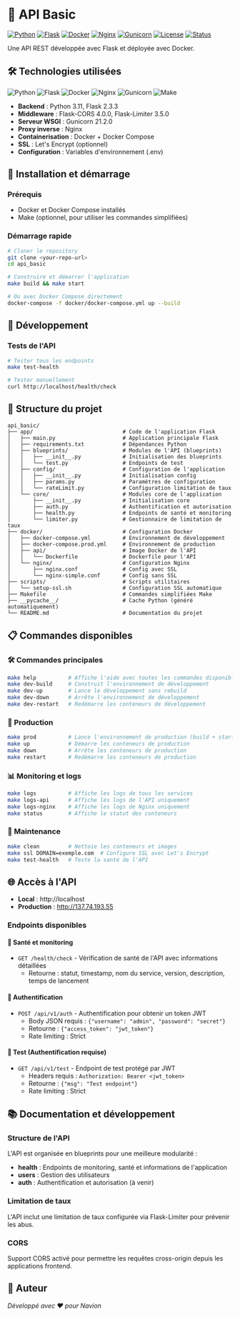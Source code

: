 # 🚀 API Basic

[![Python](https://img.shields.io/badge/Python-3.11-blue.svg)](https://www.python.org/)
[![Flask](https://img.shields.io/badge/Flask-2.3.3-green.svg)](https://flask.palletsprojects.com/)
[![Docker](https://img.shields.io/badge/Docker-Enabled-blue.svg)](https://www.docker.com/)
[![Nginx](https://img.shields.io/badge/Nginx-Proxy-brightgreen.svg)](https://nginx.org/)
[![Gunicorn](https://img.shields.io/badge/Gunicorn-21.2.0-yellow.svg)](https://gunicorn.org/)
[![License](https://img.shields.io/badge/License-MIT-red.svg)](LICENSE)
[![Status](https://img.shields.io/badge/Status-Active-success.svg)]()

Une API REST développée avec Flask et déployée avec Docker.

## 🛠️ Technologies utilisées

![Python](https://img.shields.io/badge/python-3670A0?style=for-the-badge&logo=python&logoColor=ffdd54)
![Flask](https://img.shields.io/badge/flask-%23000.svg?style=for-the-badge&logo=flask&logoColor=white)
![Docker](https://img.shields.io/badge/docker-%230db7ed.svg?style=for-the-badge&logo=docker&logoColor=white)
![Nginx](https://img.shields.io/badge/nginx-%23009639.svg?style=for-the-badge&logo=nginx&logoColor=white)
![Gunicorn](https://img.shields.io/badge/gunicorn-%298729.svg?style=for-the-badge&logo=gunicorn&logoColor=white)
![Make](https://img.shields.io/badge/GNU%20Make-427819.svg?style=for-the-badge&logo=gnu&logoColor=white)

- **Backend** : Python 3.11, Flask 2.3.3
- **Middleware** : Flask-CORS 4.0.0, Flask-Limiter 3.5.0
- **Serveur WSGI** : Gunicorn 21.2.0
- **Proxy inverse** : Nginx
- **Containerisation** : Docker + Docker Compose
- **SSL** : Let's Encrypt (optionnel)
- **Configuration** : Variables d'environnement (.env)

## 🚀 Installation et démarrage

### Prérequis
- Docker et Docker Compose installés
- Make (optionnel, pour utiliser les commandes simplifiées)

### Démarrage rapide
```bash
# Cloner le repository
git clone <your-repo-url>
cd api_basic

# Construire et démarrer l'application
make build && make start

# Ou avec Docker Compose directement
docker-compose -f docker/docker-compose.yml up --build
```

## 🔧 Développement

### Tests de l'API
```bash
# Tester tous les endpoints
make test-health

# Tester manuellement
curl http://localhost/health/check
```

## 📁 Structure du projet
```
api_basic/
├── app/                            # Code de l'application Flask
│   ├── main.py                     # Application principale Flask
│   ├── requirements.txt            # Dépendances Python
│   ├── blueprints/                 # Modules de l'API (blueprints)
│   │   ├── __init__.py             # Initialisation des blueprints
│   │   └── test.py                 # Endpoints de test
│   ├── config/                     # Configuration de l'application
│   │   ├── __init__.py             # Initialisation config
│   │   ├── params.py               # Paramètres de configuration
│   │   └── rateLimit.py            # Configuration limitation de taux
│   └── core/                       # Modules core de l'application
│       ├── __init__.py             # Initialisation core
│       ├── auth.py                 # Authentification et autorisation
│       ├── health.py               # Endpoints de santé et monitoring
│       └── limiter.py              # Gestionnaire de limitation de taux
├── docker/                         # Configuration Docker
│   ├── docker-compose.yml          # Environnement de développement
│   ├── docker-compose.prod.yml     # Environnement de production
│   ├── api/                        # Image Docker de l'API
│   │   └── Dockerfile              # Dockerfile pour l'API
│   └── nginx/                      # Configuration Nginx
│       ├── nginx.conf              # Config avec SSL
│       └── nginx-simple.conf       # Config sans SSL
├── scripts/                        # Scripts utilitaires
│   └── setup-ssl.sh                # Configuration SSL automatique
├── Makefile                        # Commandes simplifiées Make
├── __pycache__/                    # Cache Python (généré automatiquement)
└── README.md                       # Documentation du projet
```

## 📋 Commandes disponibles

### 🛠️ Commandes principales
```bash
make help          # Affiche l'aide avec toutes les commandes disponibles
make dev-build     # Construit l'environnement de développement
make dev-up        # Lance le développement sans rebuild
make dev-down      # Arrête l'environnement de développement
make dev-restart   # Redémarre les conteneurs de développement
```

### 🚀 Production
```bash
make prod          # Lance l'environnement de production (build + start)
make up            # Démarre les conteneurs de production
make down          # Arrête les conteneurs de production
make restart       # Redémarre les conteneurs de production
```

### 📊 Monitoring et logs
```bash
make logs          # Affiche les logs de tous les services
make logs-api      # Affiche les logs de l'API uniquement
make logs-nginx    # Affiche les logs de Nginx uniquement
make status        # Affiche le statut des conteneurs
```

### 🧹 Maintenance
```bash
make clean         # Nettoie les conteneurs et images
make ssl DOMAIN=exemple.com  # Configure SSL avec Let's Encrypt
make test-health   # Teste la santé de l'API
```

## 🌐 Accès à l'API

- **Local** : http://localhost
- **Production** : http://137.74.193.55

### Endpoints disponibles

#### 🏥 Santé et monitoring
- `GET /health/check` - Vérification de santé de l'API avec informations détaillées
  - Retourne : statut, timestamp, nom du service, version, description, temps de lancement

#### 🔐 Authentification  
- `POST /api/v1/auth` - Authentification pour obtenir un token JWT
  - Body JSON requis : `{"username": "admin", "password": "secret"}`
  - Retourne : `{"access_token": "jwt_token"}`
  - Rate limiting : Strict

#### 🧪 Test (Authentification requise)
- `GET /api/v1/test` - Endpoint de test protégé par JWT
  - Headers requis : `Authorization: Bearer <jwt_token>`
  - Retourne : `{"msg": "Test endpoint"}`
  - Rate limiting : Strict

## 📚 Documentation et développement

### Structure de l'API
L'API est organisée en blueprints pour une meilleure modularité :
- **health** : Endpoints de monitoring, santé et informations de l'application
- **users** : Gestion des utilisateurs
- **auth** : Authentification et autorisation (à venir)

### Limitation de taux
L'API inclut une limitation de taux configurée via Flask-Limiter pour prévenir les abus.

### CORS
Support CORS activé pour permettre les requêtes cross-origin depuis les applications frontend.

## 📝 Auteur

*Développé avec ❤️ pour Navion*
